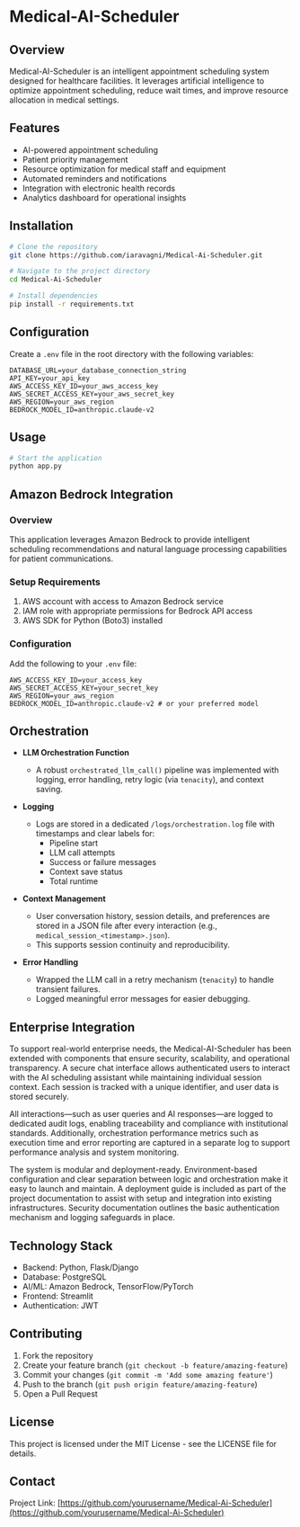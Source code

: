 # Medical-AI-Scheduler

## Overview
Medical-AI-Scheduler is an intelligent appointment scheduling system designed for healthcare facilities. It leverages artificial intelligence to optimize appointment scheduling, reduce wait times, and improve resource allocation in medical settings.

## Features
- AI-powered appointment scheduling
- Patient priority management
- Resource optimization for medical staff and equipment
- Automated reminders and notifications
- Integration with electronic health records
- Analytics dashboard for operational insights

## Installation

```bash
# Clone the repository
git clone https://github.com/iaravagni/Medical-Ai-Scheduler.git

# Navigate to the project directory
cd Medical-Ai-Scheduler

# Install dependencies
pip install -r requirements.txt
```

## Configuration
Create a `.env` file in the root directory with the following variables:
```
DATABASE_URL=your_database_connection_string
API_KEY=your_api_key
AWS_ACCESS_KEY_ID=your_aws_access_key
AWS_SECRET_ACCESS_KEY=your_aws_secret_key
AWS_REGION=your_aws_region
BEDROCK_MODEL_ID=anthropic.claude-v2
```

## Usage
```bash
# Start the application
python app.py
```

<!-- Access the web interface at `http://localhost:5000` -->

<!-- ## API Documentation
The API endpoints are available at `/api/v1/`:

- `GET /api/v1/appointments` - List all appointments
- `POST /api/v1/appointments` - Create a new appointment
- `GET /api/v1/appointments/{id}` - Get appointment details
- `PUT /api/v1/appointments/{id}` - Update an appointment
- `DELETE /api/v1/appointments/{id}` - Cancel an appointment -->

## Amazon Bedrock Integration

### Overview
This application leverages Amazon Bedrock to provide intelligent scheduling recommendations and natural language processing capabilities for patient communications.

### Setup Requirements
1. AWS account with access to Amazon Bedrock service
2. IAM role with appropriate permissions for Bedrock API access
3. AWS SDK for Python (Boto3) installed

### Configuration
Add the following to your `.env` file:
```
AWS_ACCESS_KEY_ID=your_access_key
AWS_SECRET_ACCESS_KEY=your_secret_key
AWS_REGION=your_aws_region
BEDROCK_MODEL_ID=anthropic.claude-v2 # or your preferred model
```

## Orchestration

- **LLM Orchestration Function**
  - A robust `orchestrated_llm_call()` pipeline was implemented with logging, error handling, retry logic (via `tenacity`), and context saving.

- **Logging**
  - Logs are stored in a dedicated `/logs/orchestration.log` file with timestamps and clear labels for:
    - Pipeline start
    - LLM call attempts
    - Success or failure messages
    - Context save status
    - Total runtime

- **Context Management**
  - User conversation history, session details, and preferences are stored in a JSON file after every interaction (e.g., `medical_session_<timestamp>.json`).
  - This supports session continuity and reproducibility.

- **Error Handling**
  - Wrapped the LLM call in a retry mechanism (`tenacity`) to handle transient failures.
  - Logged meaningful error messages for easier debugging.

## Enterprise Integration

To support real-world enterprise needs, the Medical-AI-Scheduler has been extended with components that ensure security, scalability, and operational transparency. A secure chat interface allows authenticated users to interact with the AI scheduling assistant while maintaining individual session context. Each session is tracked with a unique identifier, and user data is stored securely.

All interactions—such as user queries and AI responses—are logged to dedicated audit logs, enabling traceability and compliance with institutional standards. Additionally, orchestration performance metrics such as execution time and error reporting are captured in a separate log to support performance analysis and system monitoring.

The system is modular and deployment-ready. Environment-based configuration and clear separation between logic and orchestration make it easy to launch and maintain. A deployment guide is included as part of the project documentation to assist with setup and integration into existing infrastructures. Security documentation outlines the basic authentication mechanism and logging safeguards in place.


## Technology Stack
- Backend: Python, Flask/Django
- Database: PostgreSQL
- AI/ML: Amazon Bedrock, TensorFlow/PyTorch
- Frontend: Streamlit
- Authentication: JWT

## Contributing
1. Fork the repository
2. Create your feature branch (`git checkout -b feature/amazing-feature`)
3. Commit your changes (`git commit -m 'Add some amazing feature'`)
4. Push to the branch (`git push origin feature/amazing-feature`)
5. Open a Pull Request

## License
This project is licensed under the MIT License - see the LICENSE file for details.

## Contact
Project Link: [https://github.com/yourusername/Medical-Ai-Scheduler](https://github.com/yourusername/Medical-Ai-Scheduler)